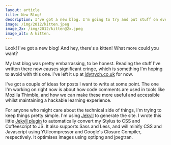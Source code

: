 ```yaml
---
layout: article
title: New Blog!
description: I've got a new blog. I'm going to try and put stuff on every couple of months or so.
image: /img/2012/kitten.jpeg
image_2x: /img/2012/kitten@2x.jpeg
image_alt: A kitten.
---
```


Look! I've got a new blog! And hey, there's a kitten! What more could you want?

My last blog was pretty embarrassing, to be honest. Reading the stuff I've written there now causes significant cringe, which is something I'm hoping to avoid with this one. I've left it up at [jdytrych.co.uk](http://jdytry.ch) for now.

I've got a couple of ideas for posts I want to write at some point. The one I'm working on right now is about how code comments are used in tools like Mozilla Thimble, and how we can make these more useful and accessible whilst maintaining a hackable learning experience.

For anyone who might care about the technical side of things, I'm trying to keep things pretty simple. I'm using [Jekyll](https://github.com/mojombo/jekyll) to generate the site. I wrote this little [Jekyll plugin](https://gist.github.com/4578938) to automatically convert my Stylus to CSS and Coffeescript to JS. It also supports Sass and Less, and will minify CSS and Javascript using YUIcompressor and Google's Closure Compiler, respectively. It optimises images using optipng and jpegtran.